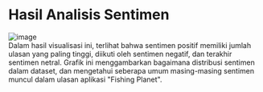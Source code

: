 Hasil Analisis Sentimen
=======================
![image](https://github.com/FikkoMuharavid/Analisis-Sentimen/assets/114418487/b0b4b77d-4602-42b6-b4c7-ce2bc0e891ee)<br/>
Dalam hasil visualisasi ini, terlihat bahwa sentimen positif memiliki jumlah ulasan yang paling tinggi, diikuti oleh sentimen negatif, dan terakhir sentimen netral.
Grafik ini menggambarkan bagaimana distribusi sentimen dalam dataset, dan mengetahui seberapa umum masing-masing sentimen muncul dalam ulasan aplikasi "Fishing Planet".
